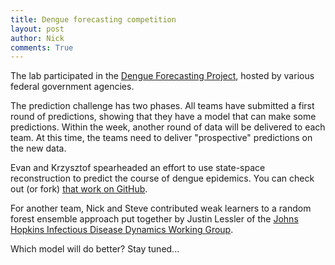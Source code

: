 ```yaml
---
title: Dengue forecasting competition
layout: post
author: Nick
comments: True
---
```


The lab participated in the [Dengue Forecasting Project](http://predict.phiresearchlab.org/dengue/index.html), hosted by various federal government agencies. 
<!--more-->

The prediction challenge has two phases. All teams have submitted a first round of predictions, showing that they have a model that can make some predictions. Within the week, another round of data will be delivered to each team. At this time, the teams need to deliver "prospective" predictions on the new data.  

Evan and Krzysztof spearheaded an effort to use state-space reconstruction to predict the course of dengue epidemics. You can check out (or fork) [that work on GitHub](https://github.com/reichlab/dengue-ssr-prediction).

For another team, Nick and Steve contributed weak learners to a random forest ensemble approach put together by Justin Lessler of the [Johns Hopkins Infectious Disease Dynamics Working Group](http://www.iddynamics.jhsph.edu/). 

Which model will do better? Stay tuned...


